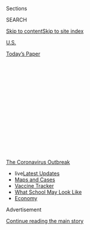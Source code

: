 <div id="app">

<div id="standalone-header">

<div class="interactive-masthead NYTAppHideMasthead css-qz70u6 e1suatyy0">

<div class="section css-ui9rw0 e1suatyy2">

<div class="css-eph4ug er09x8g0">

<div class="css-6n7j50">

</div>

<span class="css-1dv1kvn">Sections</span>

<div class="css-10488qs">

<span class="css-1dv1kvn">SEARCH</span>

</div>

[Skip to content](#site-content)[Skip to site
index](#site-index)

</div>

<div id="masthead-section-label" class="css-1wr3we4 eaxe0e00">

[U.S.](https://www.nytimes.com/section/us)

</div>

<div class="css-10698na e1huz5gh0">

</div>

</div>

<div id="masthead-bar-one" class="section hasLinks css-15hmgas e1csuq9d3">

<div class="css-uqyvli e1csuq9d0">

</div>

<div class="css-1uqjmks e1csuq9d1">

</div>

<div class="css-9e9ivx">

[](https://myaccount.nytimes.com/auth/login?response_type=cookie&client_id=vi)

</div>

<div class="css-1bvtpon e1csuq9d2">

[Today’s
Paper](https://www.nytimes.com/section/todayspaper)

</div>

</div>

</div>

<div class="css-1aor85t" style="opacity:0.000000001;z-index:-1;visibility:hidden">

<div class="css-1hqnpie">

<div class="css-epjblv">

<span class="css-17xtcya">[U.S.](/section/us)</span><span class="css-x15j1o">|</span><span class="css-fwqvlz">U.S.
Coronavirus Death Toll Is Far Higher Than Reported, C.D.C. Data
Suggests</span>

</div>

<div class="css-k008qs">

<div class="css-1iwv8en">

<span class="css-18z7m18"></span>

<div>

</div>

</div>

<span class="css-1n6z4y">https://nyti.ms/2ybWxtp</span>

<div class="css-1705lsu">

<div class="css-4xjgmj">

<div class="css-4skfbu" data-role="toolbar" data-aria-label="Social Media Share buttons, Save button, and Comments Panel with current comment count" data-testid="share-tools">

  - 
  - 
  - 
  - 
    
    <div class="css-6n7j50">
    
    </div>

  - 
  - 

</div>

</div>

</div>

</div>

</div>

</div>

<div id="NYT_TOP_BANNER_REGION" class="css-mij9hh">

<div>

<div id="styln-prism-menu-1592847958612" class="section interactive-content interactive-size-medium css-1xxkt5x">

<div class="css-17ih8de interactive-body">

<div id="scroll-container" class="css-1gj85ro">

[<span class="styln-title-wrap"><span class="css-1pje3qr">The
Coronavirus</span><span class="css-1pje3qr">
Outbreak</span></span>](https://www.nytimes.com/news-event/coronavirus?action=click&pgtype=Article&state=default&region=TOP_BANNER&context=storylines_menu)

  - <span class="css-kqxiym" data-emphasize="true">live</span>[Latest
    Updates](https://www.nytimes.com/2020/08/02/world/coronavirus-updates.html?action=click&pgtype=Article&state=default&region=TOP_BANNER&context=storylines_menu)
  - [Maps and
    Cases](https://www.nytimes.com/interactive/2020/us/coronavirus-us-cases.html?action=click&pgtype=Article&state=default&region=TOP_BANNER&context=storylines_menu)
  - [Vaccine
    Tracker](https://www.nytimes.com/interactive/2020/science/coronavirus-vaccine-tracker.html?action=click&pgtype=Article&state=default&region=TOP_BANNER&context=storylines_menu)
  - [What School May Look
    Like](https://www.nytimes.com/interactive/2020/07/29/us/schools-reopening-coronavirus.html?action=click&pgtype=Article&state=default&region=TOP_BANNER&context=storylines_menu)
  - [Economy](https://www.nytimes.com/live/2020/07/31/business/stock-market-today-coronavirus?action=click&pgtype=Article&state=default&region=TOP_BANNER&context=storylines_menu)

</div>

</div>

</div>

</div>

</div>

<div id="top-wrapper" class="css-1sy8kpn">

<div id="top-slug" class="css-l9onyx">

Advertisement

</div>

[Continue reading the main
story](#after-top)

<div class="ad top-wrapper" style="text-align:center;height:100%;display:block;min-height:250px">

<div id="top" class="place-ad" data-position="top" data-size-key="top">

</div>

</div>

<div id="after-top">

</div>

</div>

<div class="css-11kjks6" data-role="region" data-aria-label="comments panel" tabindex="-1">

<div class="css-1h21wu5">

<div class="css-akb3vb">

<div>

<div class="css-1yip8nf">

## [Comments](#commentsContainer)

[U.S. Coronavirus Death Toll Is Far Higher Than Reported, C.D.C. Data
Suggests]()[Skip to Comments]()

<div class="css-c32q7m">

The comments section is closed. To submit a letter to the editor for
publication, write to
<letters@nytimes.com>.

</div>

</div>

<div class="css-1bxnhxc">

</div>

<div class="css-1yip8nf">

</div>

</div>

</div>

</div>

</div>

</div>

<div id="site-content" data-role="main">

# U.S. Coronavirus Death Toll Is Far Higher Than Reported, C.D.C. Data Suggests

<div class="css-1vegfwe interactive-byline-container">

By [<span class="css-1baulvz" itemprop="name">Josh
Katz</span>](https://www.nytimes.com/by/josh-katz),
[<span class="css-1baulvz" itemprop="name">Denise
Lu</span>](https://www.nytimes.com/by/denise-lu) and
[<span class="css-1baulvz last-byline" itemprop="name">Margot
Sanger-Katz</span>](https://www.nytimes.com/by/margot-sanger-katz)April
29,
2020

</div>

<div id="interactive-standalone-sharetools" class="css-wkcogx">

<div>

<div class="interactive-sharetools css-9z2bwm" data-role="toolbar" data-aria-label="Social Media Share buttons, Save button, and Comments Panel with current comment count" data-testid="share-tools">

  - 
  - 
  - 
  - 
    
    <div class="css-6n7j50">
    
    </div>

  - *<span class="css-1dtr3u3">418</span>*

</div>

</div>

</div>

<div id="coronavirus-death-toll-total" class="section interactive-standard interactive-content interactive-size-scoop css-uc81c" data-id="100000007101171">

<div class="css-17ih8de interactive-body">

<div class="g-story g-freebird g-max-limit" data-prd-dropzone-below-masthead="100000006938224" data-preview-slug="2020-04-15-coronavirus-excess-deaths">

<div class="g-asset g-graphic" style="max-width: 1050px">

<div class="years-wrap g-loading">

</div>

<div class="g-source">

<span class="g-credit">Note: The 2020 lines in the charts are
provisional data through April 11. The end of the first week of each
month is labeled.</span>

</div>

</div>

Total deaths in seven states that have been hard hit by the coronavirus
pandemic are nearly 50 percent higher than normal for the five weeks
from March 8 through April 11, according to [new death
statistics](https://www.cdc.gov/nchs/nvss/vsrr/covid_weekly/) from the
Centers for Disease Control and Prevention. That is 9,000 more deaths
than were reported as of April 11 in official
[counts](https://www.nytimes.com/interactive/2020/us/coronavirus-us-cases.html)
of deaths from the coronavirus.

The new data is partial and most likely undercounts the recent death
toll significantly. But it still illustrates how the coronavirus is
causing a surge in deaths in the places it has struck, probably killing
more people than the reported statistics capture. These increases belie
arguments that the virus is only killing people who would have died
anyway from other causes. Instead, the virus has brought a pattern of
deaths unlike anything seen in recent years.

If you look at the provisional deaths from all causes, death counts in
New York, New Jersey, Michigan, Massachusetts, Illinois, Maryland and
Colorado have spiked far above their normal levels for the period. In
New York City, the home of the biggest outbreak, the number of deaths
over this period is more than three times the normal number. (Recent
data suggests it could have reached [six times
higher](https://www.nytimes.com/interactive/2020/04/27/upshot/coronavirus-deaths-new-york-city.html)
than
normal.)

<div class="g-asset g-graphic" style="max-width: 600px">

### How reported coronavirus deaths compare with deaths above normal

#### Numbers are from March 8 to April 11, 2020.

| Area                                                                                                     | PCT. above normal | Excess deaths | − | Reported Covid-19 deaths | \= | Gap   |
| -------------------------------------------------------------------------------------------------------- | ----------------- | ------------- | - | ------------------------ | -- | ----- |
| <span class="long">New York City</span> <span class="short">N.Y.C.</span>                                | \+225%            | 11,900        | − | 10,261                   | \= | 1,700 |
| <span class="long">New Jersey</span> <span class="short">N.J.</span>                                     | \+72%             | 5,200         | − | 2,183                    | \= | 3,000 |
| <span class="long">New York (excluding N.Y.C.)</span> <span class="short">N.Y. (excluding N.Y.C.)</span> | \+42%             | 4,200         | − | 2,425                    | \= | 1,700 |
| <span class="long">Michigan</span> <span class="short">Mich.</span>                                      | \+21%             | 2,000         | − | 1,391                    | \= | 600   |
| <span class="long">Illinois</span> <span class="short">Ill.</span>                                       | \+13%             | 1,400         | − | 682                      | \= | 700   |
| <span class="long">Massachusetts</span> <span class="short">Mass.</span>                                 | \+20%             | 1,200         | − | 686                      | \= | 500   |
| <span class="long">Maryland</span> <span class="short">Md.</span>                                        | \+15%             | 700           | − | 207                      | \= | 500   |
| <span class="long">Colorado</span> <span class="short">Colo.</span>                                      | \+16%             | 600           | − | 274                      | \= | 300   |

</div>

In New Jersey, deaths have been 172 percent of the normal number so far
— more than 5,000 additional deaths, compared with an average count
from the past five years. In Michigan, the partial death count is 121
percent of the count in a normal year, the equivalent of nearly 2,000
more deaths.

These numbers are preliminary because death certificates take time to be
processed and collected, and complete death tallies from the [Centers
for Disease Control and
Prevention](https://www.cdc.gov/nchs/nvss/vsrr/covid19/index.htm) can
take up to eight weeks to become final. The speed of that data reporting
varies considerably by state. In Connecticut, for example, where
reported coronavirus deaths are high, the C.D.C. statistics include zero
reported deaths from any cause since Feb. 1, because of reporting lags.

We compared these provisional death counts with the average number of
deaths each week over the past five years. Public health researchers use
the term “excess deaths” to describe a gap between recent trends and a
typical level of deaths.

It’s difficult to know whether the differences between excess deaths and
the official counts of coronavirus deaths reflect an undercounting of
coronavirus deaths or a surge in deaths from other causes. It’s likely a
mix of
both.

<div class="g-ad">

<div id="mid3" class="place-ad" data-position="mid3" data-size-key="default">

</div>

</div>

There is evidence, in [New
York](https://www.nytimes.com/interactive/2020/04/10/upshot/coronavirus-deaths-new-york-city.html)
and other places, that the official coronavirus counts are probably too
low. Tests for the illness can be hard to get, and not all who die now
are being tested, particularly if they die outside a hospital. New York
City[recently
revised](https://www.nytimes.com/2020/04/14/nyregion/new-york-coronavirus-deaths.html)
its own statistics for the number of coronavirus-related fatalities,
saying thousands of additional deaths were probably because of Covid-19,
even though no tests had been conducted.

There is also increasing evidence that stresses on the health care
system and fears about catching the disease have caused some Americans
to die from ailments that are typically treatable. A recent [draft
paper](http://www.onlinejacc.org/content/accj/early/2020/04/07/j.jacc.2020.04.011.full.pdf)
found that hospital admissions for a major type of [heart
attack](https://www.nytimes.com/2020/04/06/well/live/coronavirus-doctors-hospitals-emergency-care-heart-attack-stroke.html)
fell by 38 percent in nine major U.S. hospitals in March. In a normal
year, cardiovascular disease is the country’s leading cause of death.

Some causes of death may actually be going down. There appear to be
[fewer road fatalities in
California](https://roadecology.ucdavis.edu/files/content/projects/COVID_CHIPs_Impacts_updated_415.pdf),
as more U.S. residents stay at home, for example. It is possible that
those reductions could cancel out coronavirus deaths in places where the
virus is not yet widespread. But, in many states, any such reductions
have been clearly outweighed by increases in deaths directly and
indirectly related to the
virus.

<div class="g-ad">

<div id="mid4" class="place-ad" data-position="mid4" data-size-key="default">

</div>

</div>

Demographers often use measures of total deaths, sometimes called
all-cause mortality, to evaluate the effects of natural disasters, where
it can be difficult to trace particular causes.

In Puerto Rico in 2017, only [64 deaths were initially
attributed](https://www.nytimes.com/2018/08/28/us/puerto-rico-hurricane-maria-deaths.html)
to Hurricane Maria. But an analysis of the additional deaths showed the
way that the disaster had, directly and indirectly, led to nearly [3,000
deaths](https://prstudy.publichealth.gwu.edu/sites/prstudy.publichealth.gwu.edu/files/reports/Acertainment%20of%20the%20Estimated%20Excess%20Mortality%20from%20Hurricane%20Maria%20in%20Puerto%20Rico.pdf)
over six months. The total included the immediate deaths from mudslides
and drownings, but also sepsis, diabetes and suicides that came later as
the power failure stretched on for months.

Coronavirus is clearly killing more U.S. residents directly than any
hurricane has, but it is also changing lives in ways that may also
contribute indirectly to increased deaths — by overloading the health
care system and discouraging people from seeking care.

Measures of total deaths are also commonly used in countries without
detailed accounting of causes of death. Right now, they are the most
useful tool, several epidemiologists said, for measuring the impact of
coronavirus in the United States, too.

“It gives you an overall sense of how big things are,” said Samuel
Clark, a professor of sociology at Ohio State University, whose work is
in demography and epidemiology. “For now, you can basically attribute
the excess mortality to Covid-19. But you also grab all the things that
are not Covid at all, but are probably created by the situation.”

**Read more**: [How Severe Are Coronavirus Outbreaks Across the
U.S.?](https://www.nytimes.com/interactive/2020/04/03/upshot/coronavirus-metro-area-tracker.html)

Around the world, the coronavirus is bringing large waves of mortality.
In Spain, deaths over the last month are 66 percent higher than normal,
according to [New York Times
reporting](https://www.nytimes.com/interactive/2020/04/21/world/coronavirus-missing-deaths.html).
In Ecuador, they are [more than 80 percent
higher](https://www.nytimes.com/2020/04/23/world/americas/ecuador-deaths-coronavirus.html)
than normal. In Paris, more than twice as many people are dying every
day as normal — far more than during a typical bad flu season.

Eventually, we will get more clarity about all of the reasons that
people died this year. While no mortality statistics are ever perfect,
the Centers for Disease Control and Prevention uses detailed death
certificates to code the causes of death for everyone who dies each year
in the United States. But that process typically takes more than a year
to complete.

For now, total deaths are our best glimpse into the ways the coronavirus
is affecting the normal patterns of
survival.

## <span class="g-balancer" data-id="2">Tracking the Coronavirus</span>

<div class="g-asset g-embed g-asset-width-full" style="">

<div class="g-top-asset g-top" style="">

</div>

<div class="g-header-container">

</div>

<div class="g-story g-freebird g-max-limit" data-prd-dropzone-below-masthead="100000006938224" data-preview-slug="2020-03-16-coronavirus-maps">

<div class="g-footer-asset">

<div class="g-asset g-svelte g-footer-nav" style="max-width: 600px">

<div class="g-svelte" data-component="76">

<div class="nav-wrap svelte-gf4ohi">

  - [World](https://www.nytimes.com/interactive/2020/world/coronavirus-maps.html)
  - [Deaths](https://www.nytimes.com/interactive/2020/03/21/upshot/coronavirus-deaths-by-country.html)
  - [U.S.
    cities](https://www.nytimes.com/interactive/2020/04/03/upshot/coronavirus-metro-area-tracker.html)
  - [Look up your
    city](https://www.nytimes.com/interactive/2020/04/23/upshot/five-ways-to-monitor-coronavirus-outbreak-us.html)
  - [State shutdown
    status](https://www.nytimes.com/interactive/2020/us/states-reopen-map-coronavirus.html)

Countries

  - [Brazil](https://www.nytimes.com/interactive/2020/world/americas/brazil-coronavirus-cases.html)
  - [Canada](https://www.nytimes.com/interactive/2020/world/canada/canada-coronavirus-cases.html)
  - [France](https://www.nytimes.com/interactive/2020/world/europe/france-coronavirus-cases.html)
  - [Germany](https://www.nytimes.com/interactive/2020/world/europe/germany-coronavirus-cases.html)
  - [India](https://www.nytimes.com/interactive/2020/world/asia/india-coronavirus-cases.html)
  - [Italy](https://www.nytimes.com/interactive/2020/world/europe/italy-coronavirus-cases.html)
  - [U.K.](https://www.nytimes.com/interactive/2020/world/europe/united-kingdom-coronavirus-cases.html)
  - [United
    States](https://www.nytimes.com/interactive/2020/us/coronavirus-us-cases.html)

State by
    state

  - [Alabama](https://www.nytimes.com/interactive/2020/us/alabama-coronavirus-cases.html)
  - [Alaska](https://www.nytimes.com/interactive/2020/us/alaska-coronavirus-cases.html)
  - [Arizona](https://www.nytimes.com/interactive/2020/us/arizona-coronavirus-cases.html)
  - [Arkansas](https://www.nytimes.com/interactive/2020/us/arkansas-coronavirus-cases.html)
  - [California](https://www.nytimes.com/interactive/2020/us/california-coronavirus-cases.html)
  - [Colorado](https://www.nytimes.com/interactive/2020/us/colorado-coronavirus-cases.html)
  - [Connecticut](https://www.nytimes.com/interactive/2020/us/connecticut-coronavirus-cases.html)
  - [Delaware](https://www.nytimes.com/interactive/2020/us/delaware-coronavirus-cases.html)
  - [Florida](https://www.nytimes.com/interactive/2020/us/florida-coronavirus-cases.html)
  - [Georgia](https://www.nytimes.com/interactive/2020/us/georgia-coronavirus-cases.html)
  - [Hawaii](https://www.nytimes.com/interactive/2020/us/hawaii-coronavirus-cases.html)
  - [Idaho](https://www.nytimes.com/interactive/2020/us/idaho-coronavirus-cases.html)
  - [Illinois](https://www.nytimes.com/interactive/2020/us/illinois-coronavirus-cases.html)
  - [Indiana](https://www.nytimes.com/interactive/2020/us/indiana-coronavirus-cases.html)
  - [Iowa](https://www.nytimes.com/interactive/2020/us/iowa-coronavirus-cases.html)
  - [Kansas](https://www.nytimes.com/interactive/2020/us/kansas-coronavirus-cases.html)
  - [Kentucky](https://www.nytimes.com/interactive/2020/us/kentucky-coronavirus-cases.html)
  - [Louisiana](https://www.nytimes.com/interactive/2020/us/louisiana-coronavirus-cases.html)
  - [Maine](https://www.nytimes.com/interactive/2020/us/maine-coronavirus-cases.html)
  - [Maryland](https://www.nytimes.com/interactive/2020/us/maryland-coronavirus-cases.html)
  - [Massachusetts](https://www.nytimes.com/interactive/2020/us/massachusetts-coronavirus-cases.html)
  - [Michigan](https://www.nytimes.com/interactive/2020/us/michigan-coronavirus-cases.html)
  - [Minnesota](https://www.nytimes.com/interactive/2020/us/minnesota-coronavirus-cases.html)
  - [Mississippi](https://www.nytimes.com/interactive/2020/us/mississippi-coronavirus-cases.html)
  - [Missouri](https://www.nytimes.com/interactive/2020/us/missouri-coronavirus-cases.html)
  - [Montana](https://www.nytimes.com/interactive/2020/us/montana-coronavirus-cases.html)
  - [Nebraska](https://www.nytimes.com/interactive/2020/us/nebraska-coronavirus-cases.html)
  - [Nevada](https://www.nytimes.com/interactive/2020/us/nevada-coronavirus-cases.html)
  - [New
    Hampshire](https://www.nytimes.com/interactive/2020/us/new-hampshire-coronavirus-cases.html)
  - [New
    Jersey](https://www.nytimes.com/interactive/2020/us/new-jersey-coronavirus-cases.html)
  - [New
    Mexico](https://www.nytimes.com/interactive/2020/us/new-mexico-coronavirus-cases.html)
  - [New
    York](https://www.nytimes.com/interactive/2020/us/new-york-coronavirus-cases.html)
  - [North
    Carolina](https://www.nytimes.com/interactive/2020/us/north-carolina-coronavirus-cases.html)
  - [North
    Dakota](https://www.nytimes.com/interactive/2020/us/north-dakota-coronavirus-cases.html)
  - [Ohio](https://www.nytimes.com/interactive/2020/us/ohio-coronavirus-cases.html)
  - [Oklahoma](https://www.nytimes.com/interactive/2020/us/oklahoma-coronavirus-cases.html)
  - [Oregon](https://www.nytimes.com/interactive/2020/us/oregon-coronavirus-cases.html)
  - [Pennsylvania](https://www.nytimes.com/interactive/2020/us/pennsylvania-coronavirus-cases.html)
  - [Puerto
    Rico](https://www.nytimes.com/interactive/2020/us/puerto-rico-coronavirus-cases.html)
  - [Rhode
    Island](https://www.nytimes.com/interactive/2020/us/rhode-island-coronavirus-cases.html)
  - [South
    Carolina](https://www.nytimes.com/interactive/2020/us/south-carolina-coronavirus-cases.html)
  - [South
    Dakota](https://www.nytimes.com/interactive/2020/us/south-dakota-coronavirus-cases.html)
  - [Tennessee](https://www.nytimes.com/interactive/2020/us/tennessee-coronavirus-cases.html)
  - [Texas](https://www.nytimes.com/interactive/2020/us/texas-coronavirus-cases.html)
  - [Utah](https://www.nytimes.com/interactive/2020/us/utah-coronavirus-cases.html)
  - [Vermont](https://www.nytimes.com/interactive/2020/us/vermont-coronavirus-cases.html)
  - [Virginia](https://www.nytimes.com/interactive/2020/us/virginia-coronavirus-cases.html)
  - [Washington](https://www.nytimes.com/interactive/2020/us/washington-coronavirus-cases.html)
  - [Washington,
    D.C.](https://www.nytimes.com/interactive/2020/us/washington-dc-coronavirus-cases.html)
  - [West
    Virginia](https://www.nytimes.com/interactive/2020/us/west-virginia-coronavirus-cases.html)
  - [Wisconsin](https://www.nytimes.com/interactive/2020/us/wisconsin-coronavirus-cases.html)
  - [Wyoming](https://www.nytimes.com/interactive/2020/us/wyoming-coronavirus-cases.html)

</div>

</div>

</div>

</div>

</div>

</div>

</div>

</div>

</div>

<div id="interactive-footer-container" class="css-ovgi28 interactive-footer-container">

Sources: [Centers for Disease Control and
P](https://www.cdc.gov/nchs/nvss/vsrr/covid_weekly/)[revention](https://www.cdc.gov/nchs/nvss/vsrr/covid_weekly/)
(total death numbers); [New York Times
database](https://www.nytimes.com/interactive/2020/us/coronavirus-us-cases.html)
of reports from state and local health agencies and hospitals
(coronavirus death numbers); New York City health department
(coronavirus deaths for New York City) | Notes: Coronavirus deaths for
New York City include both confirmed and probable cases of Covid-19. The
seven states analyzed were selected for their total death numbers and
the completeness of the data for
them.

<div id="interactive-addendum-list" class="css-1yiqkdd interactive-addendum-list">

</div>

</div>

</div>

<div id="standalone-footer">

<div>

<div>

<div id="interactive-footer-wrapper">

<div class="css-i29ckm">

<div class="css-1oeie6n">

Read 418
Comments

</div>

<div class="interactive-sharetools css-9z2bwm" data-role="toolbar" data-aria-label="Social Media Share buttons, Save button, and Comments Panel with current comment count" data-testid="share-tools">

  - 
  - 
  - 
  - 
    
    <div class="css-6n7j50">
    
    </div>

</div>

</div>

<div>

</div>

<div id="bottom-wrapper" class="css-1ede5it">

<div id="bottom-slug" class="css-l9onyx">

Advertisement

</div>

[Continue reading the main
story](#after-bottom)

<div id="bottom" class="ad bottom-wrapper" style="text-align:center;height:100%;display:block;min-height:90px">

</div>

<div id="after-bottom">

</div>

</div>

## Site Index

<div>

</div>

## Site Information Navigation

  - [© <span>2020</span> <span>The New York Times
    Company</span>](https://help.nytimes.com/hc/en-us/articles/115014792127-Copyright-notice)

<!-- end list -->

  - [NYTCo](https://www.nytco.com/)
  - [Contact
    Us](https://help.nytimes.com/hc/en-us/articles/115015385887-Contact-Us)
  - [Work with us](https://www.nytco.com/careers/)
  - [Advertise](https://nytmediakit.com/)
  - [T Brand Studio](http://www.tbrandstudio.com/)
  - [Your Ad
    Choices](https://www.nytimes.com/privacy/cookie-policy#how-do-i-manage-trackers)
  - [Privacy](https://www.nytimes.com/privacy)
  - [Terms of
    Service](https://help.nytimes.com/hc/en-us/articles/115014893428-Terms-of-service)
  - [Terms of
    Sale](https://help.nytimes.com/hc/en-us/articles/115014893968-Terms-of-sale)
  - [Site
    Map](https://spiderbites.nytimes.com)
  - [Help](https://help.nytimes.com/hc/en-us)
  - [Subscriptions](https://www.nytimes.com/subscription?campaignId=37WXW)

</div>

</div>

</div>

</div>

</div>
